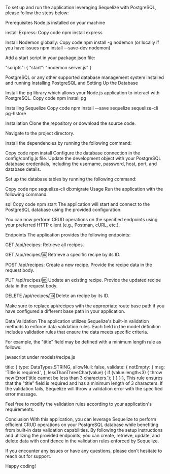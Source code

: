 To set up and run the application leveraging Sequelize with PostgreSQL, please follow the steps below:

Prerequisites
Node.js installed on your machine

install Express:
Copy code
npm install express

Install Nodemon globally: 
Copy code
npm install -g nodemon (or locally if you have issues npm install --save-dev nodemon)

Add a start script in your package.json file:

"scripts": {
  "start": "nodemon server.js"
}

PostgreSQL or any other supported database management system installed and running
Installing PostgreSQL and Setting Up the Database

Install the pg library which allows your Node.js application to interact with PostgreSQL.
Copy code
npm install pg

Installing Sequelize
Copy code
npm install --save sequelize sequelize-cli pg-hstore

Installation
Clone the repository or download the source code.

Navigate to the project directory.

Install the dependencies by running the following command:

Copy code
npm install
Configure the database connection in the config/config.js file. Update the development object with your PostgreSQL database credentials, including the username, password, host, port, and database details.

Set up the database tables by running the following command:

Copy code
npx sequelize-cli db:migrate
Usage
Run the application with the following command:

sql
Copy code
npm start
The application will start and connect to the PostgreSQL database using the provided configuration.

You can now perform CRUD operations on the specified endpoints using your preferred HTTP client (e.g., Postman, cURL, etc.).

Endpoints
The application provides the following endpoints:

GET /api/recipes: Retrieve all recipes.

GET /api/recipes/:id: Retrieve a specific recipe by its ID.

POST /api/recipes: Create a new recipe. Provide the recipe data in the request body.

PUT /api/recipes/:id: Update an existing recipe. Provide the updated recipe data in the request body.

DELETE /api/recipes/:id: Delete an recipe by its ID.

Make sure to replace api/recipes with the appropriate route base path if you have configured a different base path in your application.

Data Validation
The application utilizes Sequelize's built-in validation methods to enforce data validation rules. Each field in the model definition includes validation rules that ensure the data meets specific criteria.

For example, the "title" field may be defined with a minimum length rule as follows:

javascript
under models/recipe.js

title: {
     type: DataTypes.STRING,
     allowNull: false,
     validate: {
      notEmpty: {
        msg: 'Title is required.',
      },
      lessThanThreeChar(value) {
        if (value.length<3) {
          throw new Error('title cannot be less than 3 characters.');
        }
      }
      }
    },
This rule ensures that the "title" field is required and has a minimum length of 3 characters. If the validation fails, Sequelize will throw a validation error with the specified error message.

Feel free to modify the validation rules according to your application's requirements.

Conclusion
With this application, you can leverage Sequelize to perform efficient CRUD operations on your PostgreSQL database while benefiting from built-in data validation capabilities. By following the setup instructions and utilizing the provided endpoints, you can create, retrieve, update, and delete data with confidence in the validation rules enforced by Sequelize.

If you encounter any issues or have any questions, please don't hesitate to reach out for support.

Happy coding!